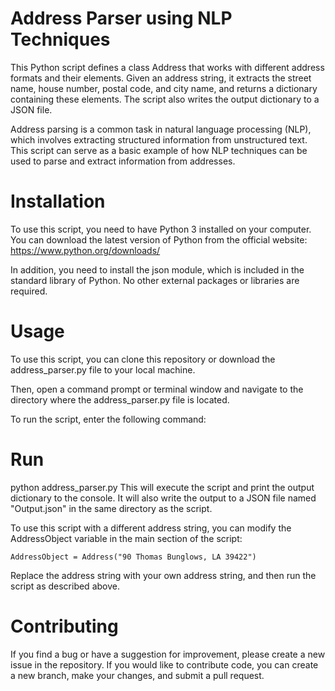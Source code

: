 # Address Parser using NLP Techniques 

This Python script defines a class Address that works with different address formats and their elements. Given an address string, it extracts the street name, house number, postal code, and city name, and returns a dictionary containing these elements. The script also writes the output dictionary to a JSON file.

Address parsing is a common task in natural language processing (NLP), which involves extracting structured information from unstructured text. This script can serve as a basic example of how NLP techniques can be used to parse and extract information from addresses.

# Installation

To use this script, you need to have Python 3 installed on your computer. You can download the latest version of Python from the official website: https://www.python.org/downloads/

In addition, you need to install the json module, which is included in the standard library of Python. No other external packages or libraries are required.

# Usage

To use this script, you can clone this repository or download the address_parser.py file to your local machine.

Then, open a command prompt or terminal window and navigate to the directory where the address_parser.py file is located.

To run the script, enter the following command:

# Run
python address_parser.py
This will execute the script and print the output dictionary to the console. It will also write the output to a JSON file named "Output.json" in the same directory as the script.

To use this script with a different address string, you can modify the AddressObject variable in the main section of the script:

```AddressObject = Address("90 Thomas Bunglows, LA 39422")```

Replace the address string with your own address string, and then run the script as described above.

# Contributing
If you find a bug or have a suggestion for improvement, please create a new issue in the repository. If you would like to contribute code, you can create a new branch, make your changes, and submit a pull request.
